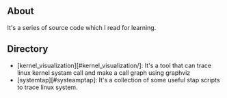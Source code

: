 ## About
It's a series of source code which I read for learning. 

## Directory
* [kernel_visualization][#kernel_visualization/]: It's a tool that can trace linux kernel systam call and make a call graph using graphviz
* [systemtap][#systeamptap]: It's a collection of some useful stap scripts to trace linux system.
